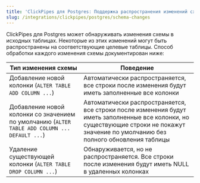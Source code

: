 ```yaml
---
title: 'ClickPipes для Postgres: Поддержка распространения изменений схемы'
slug: /integrations/clickpipes/postgres/schema-changes
---
```


ClickPipes для Postgres может обнаруживать изменения схемы в исходных таблицах. Некоторые из этих изменений могут быть распространены на соответствующие целевые таблицы. Способ обработки каждого изменения схемы документирован ниже:

| Тип изменения схемы                                                                  | Поведение                             |
| ------------------------------------------------------------------------------------ | ------------------------------------- |
| Добавление новой колонки (`ALTER TABLE ADD COLUMN ...`)                             | Автоматически распространяется, все строки после изменения будут иметь заполненные все колонки                                                                         |
| Добавление новой колонки со значением по умолчанию (`ALTER TABLE ADD COLUMN ... DEFAULT ...`) | Автоматически распространяется, все строки после изменения будут иметь заполненные все колонки, но существующие строки не покажут значение по умолчанию без полного обновления таблицы |
| Удаление существующей колонки (`ALTER TABLE DROP COLUMN ...`)                        | Обнаруживается, но не распространяется. Все строки после изменения будут иметь NULL в удаленных колонках                                                                |

